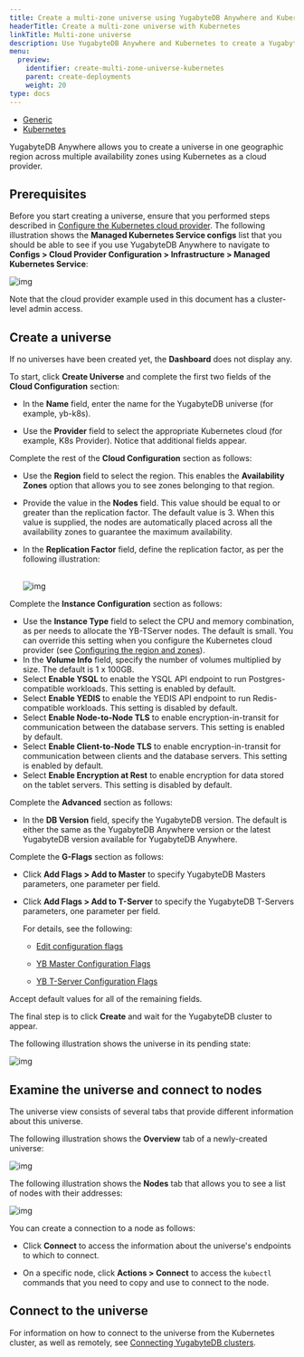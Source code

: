 ```yaml
---
title: Create a multi-zone universe using YugabyteDB Anywhere and Kubernetes
headerTitle: Create a multi-zone universe with Kubernetes
linkTitle: Multi-zone universe
description: Use YugabyteDB Anywhere and Kubernetes to create a YugabyteDB universe that spans multiple availability zones.
menu:
  preview:
    identifier: create-multi-zone-universe-kubernetes
    parent: create-deployments
    weight: 20
type: docs
---
```


  <ul class="nav nav-tabs-alt nav-tabs-yb">
<li>
    <a href="../create-universe-multi-zone/" class="nav-link">
      <i class="fas fa-building" aria-hidden="true"></i>
Generic</a>
  </li>

  <li>
    <a href="../create-universe-multi-zone-kubernetes/" class="nav-link active">
      <i class="fas fa-cubes" aria-hidden="true"></i>
      Kubernetes
    </a>
  </li>

</ul>

YugabyteDB Anywhere allows you to create a universe in one geographic region across multiple availability zones using Kubernetes as a cloud provider.

## Prerequisites

Before you start creating a universe, ensure that you performed steps described in [Configure the Kubernetes cloud provider](/preview/yugabyte-platform/configure-yugabyte-platform/set-up-cloud-provider/kubernetes/). The following illustration shows the **Managed Kubernetes Service configs** list that you should be able to see if you use YugabyteDB Anywhere to navigate to **Configs > Cloud Provider Configuration > Infrastructure > Managed Kubernetes Service**:

![img](/images/yb-platform/kubernetes-config1.png)

Note that the cloud provider example used in this document has a cluster-level admin access.

## Create a universe

If no universes have been created yet, the **Dashboard** does not display any.

To start, click **Create Universe** and complete the first two fields of the **Cloud Configuration** section:

- In the **Name** field, enter the name for the YugabyteDB universe (for example, yb-k8s).

- Use the **Provider** field to select the appropriate Kubernetes cloud (for example, K8s Provider). Notice that additional fields appear.


Complete the rest of the **Cloud Configuration** section as follows:

- Use the **Region** field to select the region. This enables the **Availability Zones** option that allows you to see zones belonging to that region.

- Provide the value in the **Nodes** field. This value should be equal to or greater than the replication factor. The default value is 3. When this value is supplied, the nodes are automatically placed across all the availability zones to guarantee the maximum availability.

- In the **Replication Factor** field, define the replication factor, as per the following illustration:<br><br>

  ![img](/images/yb-platform/kubernetes-config5.png)

Complete the **Instance Configuration** section as follows:

- Use the **Instance Type** field to select the CPU and memory combination, as per needs to allocate the YB-TServer nodes. The default is small. You can override this setting when you configure the Kubernetes cloud provider (see [Configuring the region and zones](/preview/yugabyte-platform/configure-yugabyte-platform/set-up-cloud-provider/kubernetes/#configure-region-and-zones)).
- In the **Volume Info** field, specify the number of volumes multiplied by size. The default is 1 x 100GB.
- Select **Enable YSQL** to enable the YSQL API endpoint to run Postgres-compatible workloads. This setting is enabled by default.
- Select **Enable YEDIS** to enable the YEDIS API endpoint to run Redis-compatible workloads. This setting is disabled by default.
- Select **Enable Node-to-Node TLS** to enable encryption-in-transit for communication between the database servers. This setting is enabled by default.
- Select **Enable Client-to-Node TLS** to enable encryption-in-transit for communication between clients and the database servers. This setting is enabled by default.
- Select **Enable Encryption at Rest** to enable encryption for data stored on the tablet servers. This setting is disabled by default.

Complete the **Advanced** section as follows:

- In the **DB Version** field, specify the YugabyteDB version. The default is either the same as the YugabyteDB Anywhere version or the latest YugabyteDB version available for YugabyteDB Anywhere.



Complete the **G-Flags** section as follows:

- Click **Add Flags > Add to Master** to specify YugabyteDB Masters parameters, one parameter per field.

- Click **Add Flags > Add to T-Server** to specify the YugabyteDB T-Servers parameters, one parameter per field.<br>

  For details, see the following:

  - [Edit configuration flags](/preview/yugabyte-platform/manage-deployments/edit-config-flags)

  - [YB Master Configuration Flags](/preview/reference/configuration/yb-master/#configuration-flags)

  - [YB T-Server Configuration Flags](/preview/reference/configuration/yb-tserver/#configuration-flags)

Accept default values for all of the remaining fields.

The final step is to click **Create** and wait for the YugabyteDB cluster to appear.

The following illustration shows the universe in its pending state:

![img](/images/yb-platform/kubernetes-config10.png)

## Examine the universe and connect to nodes

The universe view consists of several tabs that provide different information about this universe.

The following illustration shows the **Overview** tab of a newly-created universe:

![img](/images/yb-platform/kubernetes-config11.png)

The following illustration shows the **Nodes** tab that allows you to see a list of nodes with their addresses:

![img](/images/yb-platform/kubernetes-config12.png)

You can create a connection to a node as follows:

- Click **Connect** to access the information about the universe's endpoints to which to connect.

- On a specific node, click **Actions > Connect** to access the `kubectl` commands that you need to copy and use to connect to the node.

## Connect to the universe

For information on how to connect to the universe from the Kubernetes cluster, as well as remotely, see [Connecting YugabyteDB clusters](/preview/deploy/kubernetes/clients/#connecting-tls-secured-yugabytedb-cluster-deployed-by-helm-charts).
